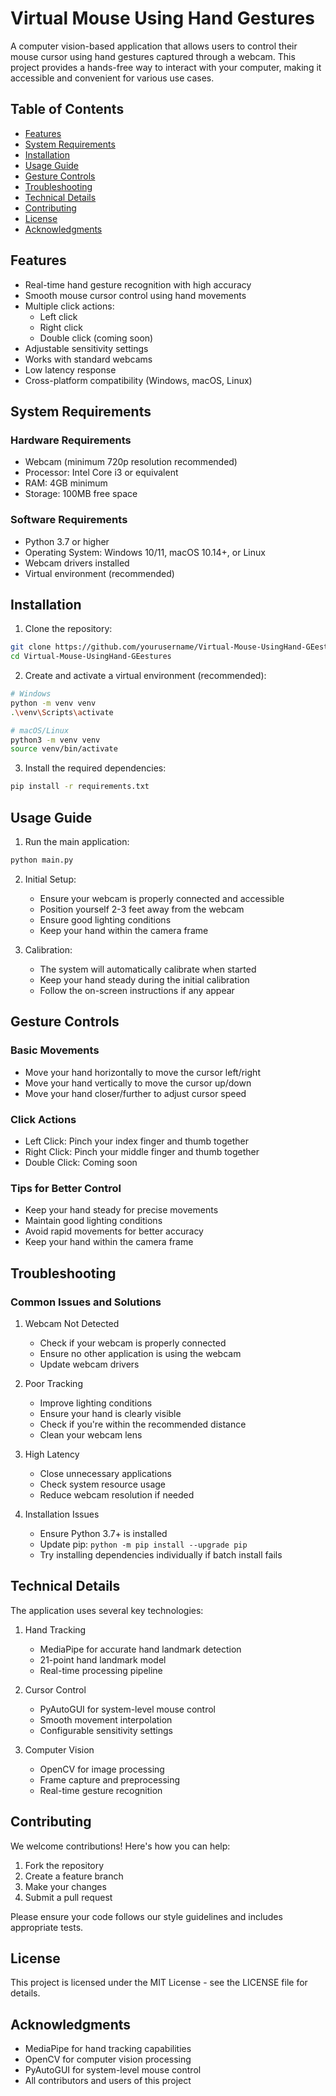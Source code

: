 # Virtual Mouse Using Hand Gestures

A computer vision-based application that allows users to control their mouse cursor using hand gestures captured through a webcam. This project provides a hands-free way to interact with your computer, making it accessible and convenient for various use cases.

## Table of Contents
- [Features](#features)
- [System Requirements](#system-requirements)
- [Installation](#installation)
- [Usage Guide](#usage-guide)
- [Gesture Controls](#gesture-controls)
- [Troubleshooting](#troubleshooting)
- [Technical Details](#technical-details)
- [Contributing](#contributing)
- [License](#license)
- [Acknowledgments](#acknowledgments)

## Features

- Real-time hand gesture recognition with high accuracy
- Smooth mouse cursor control using hand movements
- Multiple click actions:
  - Left click
  - Right click
  - Double click (coming soon)
- Adjustable sensitivity settings
- Works with standard webcams
- Low latency response
- Cross-platform compatibility (Windows, macOS, Linux)

## System Requirements

### Hardware Requirements
- Webcam (minimum 720p resolution recommended)
- Processor: Intel Core i3 or equivalent
- RAM: 4GB minimum
- Storage: 100MB free space

### Software Requirements
- Python 3.7 or higher
- Operating System: Windows 10/11, macOS 10.14+, or Linux
- Webcam drivers installed
- Virtual environment (recommended)

## Installation

1. Clone the repository:
```bash
git clone https://github.com/yourusername/Virtual-Mouse-UsingHand-GEestures.git
cd Virtual-Mouse-UsingHand-GEestures
```

2. Create and activate a virtual environment (recommended):
```bash
# Windows
python -m venv venv
.\venv\Scripts\activate

# macOS/Linux
python3 -m venv venv
source venv/bin/activate
```

3. Install the required dependencies:
```bash
pip install -r requirements.txt
```

## Usage Guide

1. Run the main application:
```bash
python main.py
```

2. Initial Setup:
   - Ensure your webcam is properly connected and accessible
   - Position yourself 2-3 feet away from the webcam
   - Ensure good lighting conditions
   - Keep your hand within the camera frame

3. Calibration:
   - The system will automatically calibrate when started
   - Keep your hand steady during the initial calibration
   - Follow the on-screen instructions if any appear

## Gesture Controls

### Basic Movements
- Move your hand horizontally to move the cursor left/right
- Move your hand vertically to move the cursor up/down
- Move your hand closer/further to adjust cursor speed

### Click Actions
- Left Click: Pinch your index finger and thumb together
- Right Click: Pinch your middle finger and thumb together
- Double Click: Coming soon

### Tips for Better Control
- Keep your hand steady for precise movements
- Maintain good lighting conditions
- Avoid rapid movements for better accuracy
- Keep your hand within the camera frame

## Troubleshooting

### Common Issues and Solutions

1. Webcam Not Detected
   - Check if your webcam is properly connected
   - Ensure no other application is using the webcam
   - Update webcam drivers

2. Poor Tracking
   - Improve lighting conditions
   - Ensure your hand is clearly visible
   - Check if you're within the recommended distance
   - Clean your webcam lens

3. High Latency
   - Close unnecessary applications
   - Check system resource usage
   - Reduce webcam resolution if needed

4. Installation Issues
   - Ensure Python 3.7+ is installed
   - Update pip: `python -m pip install --upgrade pip`
   - Try installing dependencies individually if batch install fails

## Technical Details

The application uses several key technologies:

1. Hand Tracking
   - MediaPipe for accurate hand landmark detection
   - 21-point hand landmark model
   - Real-time processing pipeline

2. Cursor Control
   - PyAutoGUI for system-level mouse control
   - Smooth movement interpolation
   - Configurable sensitivity settings

3. Computer Vision
   - OpenCV for image processing
   - Frame capture and preprocessing
   - Real-time gesture recognition

## Contributing

We welcome contributions! Here's how you can help:

1. Fork the repository
2. Create a feature branch
3. Make your changes
4. Submit a pull request

Please ensure your code follows our style guidelines and includes appropriate tests.

## License

This project is licensed under the MIT License - see the LICENSE file for details.

## Acknowledgments

- MediaPipe for hand tracking capabilities
- OpenCV for computer vision processing
- PyAutoGUI for system-level mouse control
- All contributors and users of this project